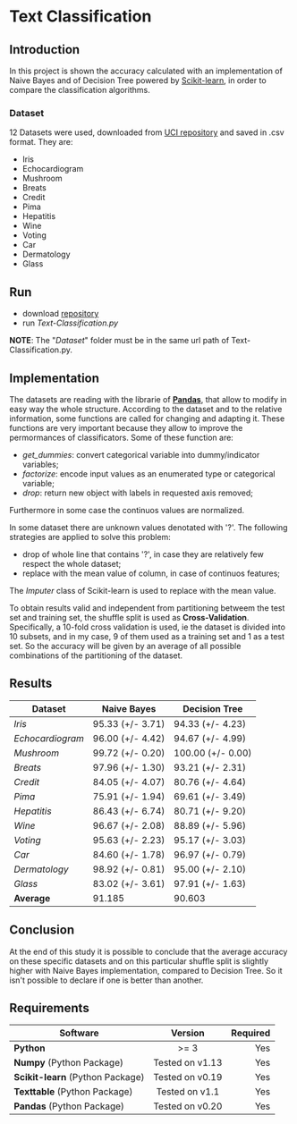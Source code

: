 # Text Classification

## Introduction
In this project is shown the accuracy calculated with an implementation of Naive Bayes and of Decision Tree powered by [Scikit-learn](http://scikit-learn.org/stable/), in order to compare the classification algorithms.
### Dataset
12 Datasets were used, downloaded from [UCI repository](https://archive.ics.uci.edu/ml/datasets.html) and saved in .csv format. They are:
- Iris
- Echocardiogram
- Mushroom
- Breats
- Credit
- Pima
- Hepatitis
- Wine
- Voting
- Car
- Dermatology
- Glass

## Run
- download [repository](https://github.com/AlessandroSoci/Naive-Bayes-vs-Decision-Tree/archive/master.zip)
- run *Text-Classification.py*

**NOTE**: The "*Dataset*" folder must be in the same url path of Text-Classification.py.

## Implementation
The datasets are reading with the librarie of [**Pandas**](https://pandas.pydata.org/), that allow to modify in easy way the whole structure. According to the dataset and to the relative information, some functions are called for changing and adapting it. These functions are very important because they allow to improve the permormances of classificators. Some of these function are:
- *get_dummies*: convert categorical variable into dummy/indicator variables;
- *factorize*: encode input values as an enumerated type or categorical variable;
- *drop*: return new object with labels in requested axis removed;

Furthermore in some case the continuos values are normalized.

In some dataset there are unknown values denotated with '?'. The following strategies are applied to solve this problem:
- drop of whole line that contains '?', in case they are relatively few respect the whole dataset;
- replace with the mean value of column, in case of continuos features;

The *Imputer* class of Scikit-learn is used to replace with the mean value.

To obtain results valid and independent from partitioning betweem the test set and training set, the shuffle split is used as **Cross-Validation**. Specifically, a 10-fold cross validation is used, ie the dataset is divided into 10 subsets, and in my case, 9 of them used as a training set and 1 as a test set. So the accuracy will be given by an average of all possible combinations of the partitioning of the dataset.

## Results

|    Dataset         |   Naive Bayes    |   Decision Tree   |
|--------------------|------------------|-------------------|
| *Iris*           | 95.33 (+/- 3.71) | 94.33 (+/- 4.23)  |
| *Echocardiogram* | 96.00 (+/- 4.42) | 94.67 (+/- 4.99)  |
| *Mushroom*       | 99.72 (+/- 0.20) | 100.00 (+/- 0.00) |
| *Breats*         | 97.96 (+/- 1.30) | 93.21 (+/- 2.31)  |
| *Credit*         | 84.05 (+/- 4.07) | 80.76 (+/- 4.64)  |
| *Pima*           | 75.91 (+/- 1.94) | 69.61 (+/- 3.49)  |
| *Hepatitis*      | 86.43 (+/- 6.74) | 80.71 (+/- 9.20)  |
| *Wine*            | 96.67 (+/- 2.08) | 88.89 (+/- 5.96)  |
| *Voting*         | 95.63 (+/- 2.23) | 95.17 (+/- 3.03)  |
| *Car*            | 84.60 (+/- 1.78) | 96.97 (+/- 0.79)  |
| *Dermatology*     | 98.92 (+/- 0.81) | 95.00 (+/- 2.10)  |
| *Glass*           | 83.02 (+/- 3.61) | 97.91 (+/- 1.63)  |
| **Average**        | 91.185           | 90.603            |

## Conclusion
At the end of this study it is possible to conclude that the average accuracy on these specific datasets and on this particular shuffle split is slightly higher with Naive Bayes implementation, compared to Decision Tree. So it isn't possible to declare if one is better than another.


## Requirements
| Software                                                    | Version        | Required |
| ------------------------------------------------------------|:--------------:| --------:|
| **Python**                                                  |     >= 3       |    Yes   |
| **Numpy** (Python Package)                                  |Tested on v1.13 |    Yes   |
| **Scikit-learn** (Python Package)                           |Tested on v0.19 |    Yes   |
| **Texttable** (Python Package)                              |Tested on v1.1  |    Yes   |
| **Pandas** (Python Package)                                 |Tested on v0.20 |    Yes   |
